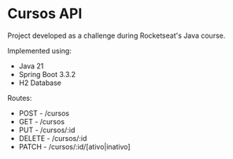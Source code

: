 # Cursos API

Project developed as a challenge during Rocketseat's Java course.

Implemented using:
- Java 21
- Spring Boot 3.3.2
- H2 Database


Routes:
- POST - /cursos
- GET - /cursos
- PUT - /cursos/:id
- DELETE - /cursos/:id
- PATCH - /cursos/:id/[ativo|inativo]